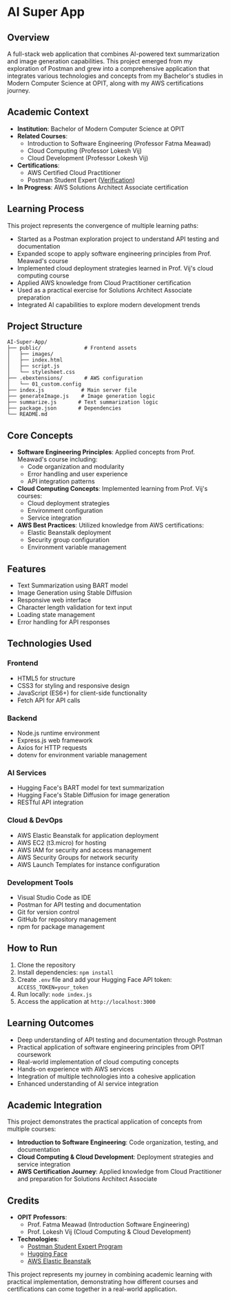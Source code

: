 # AI Super App

## Overview
A full-stack web application that combines AI-powered text summarization and image generation capabilities. This project emerged from my exploration of Postman and grew into a comprehensive application that integrates various technologies and concepts from my Bachelor's studies in Modern Computer Science at OPIT, along with my AWS certifications journey.

## Academic Context
- **Institution**: Bachelor of Modern Computer Science at OPIT
- **Related Courses**: 
  - Introduction to Software Engineering (Professor Fatma Meawad)
  - Cloud Computing (Professor Lokesh Vij)
  - Cloud Development (Professor Lokesh Vij)
- **Certifications**:
  - AWS Certified Cloud Practitioner
  - Postman Student Expert ([Verification](http://verify.skilljar.com/c/syu6bxk7ajh3))
- **In Progress**: AWS Solutions Architect Associate certification

## Learning Process
This project represents the convergence of multiple learning paths:
- Started as a Postman exploration project to understand API testing and documentation
- Expanded scope to apply software engineering principles from Prof. Meawad's course
- Implemented cloud deployment strategies learned in Prof. Vij's cloud computing course
- Applied AWS knowledge from Cloud Practitioner certification
- Used as a practical exercise for Solutions Architect Associate preparation
- Integrated AI capabilities to explore modern development trends

## Project Structure
```plaintext
AI-Super-App/
├── public/              # Frontend assets
│   ├── images/
│   ├── index.html
│   ├── script.js
│   └── stylesheet.css
├── .ebextensions/       # AWS configuration
│   └── 01_custom.config
├── index.js            # Main server file
├── generateImage.js    # Image generation logic
├── summarize.js       # Text summarization logic
├── package.json       # Dependencies
└── README.md
```

## Core Concepts
- **Software Engineering Principles**: Applied concepts from Prof. Meawad's course including:
  - Code organization and modularity
  - Error handling and user experience
  - API integration patterns
- **Cloud Computing Concepts**: Implemented learning from Prof. Vij's courses:
  - Cloud deployment strategies
  - Environment configuration
  - Service integration
- **AWS Best Practices**: Utilized knowledge from AWS certifications:
  - Elastic Beanstalk deployment
  - Security group configuration
  - Environment variable management

## Features
- Text Summarization using BART model
- Image Generation using Stable Diffusion
- Responsive web interface
- Character length validation for text input
- Loading state management
- Error handling for API responses

## Technologies Used
### Frontend
- HTML5 for structure
- CSS3 for styling and responsive design
- JavaScript (ES6+) for client-side functionality
- Fetch API for API calls

### Backend
- Node.js runtime environment
- Express.js web framework
- Axios for HTTP requests
- dotenv for environment variable management

### AI Services
- Hugging Face's BART model for text summarization
- Hugging Face's Stable Diffusion for image generation
- RESTful API integration

### Cloud & DevOps
- AWS Elastic Beanstalk for application deployment
- AWS EC2 (t3.micro) for hosting
- AWS IAM for security and access management
- AWS Security Groups for network security
- AWS Launch Templates for instance configuration

### Development Tools
- Visual Studio Code as IDE
- Postman for API testing and documentation
- Git for version control
- GitHub for repository management
- npm for package management

## How to Run
1. Clone the repository
2. Install dependencies: `npm install`
3. Create `.env` file and add your Hugging Face API token: `ACCESS_TOKEN=your_token`
4. Run locally: `node index.js`
5. Access the application at `http://localhost:3000`

## Learning Outcomes
- Deep understanding of API testing and documentation through Postman
- Practical application of software engineering principles from OPIT coursework
- Real-world implementation of cloud computing concepts
- Hands-on experience with AWS services
- Integration of multiple technologies into a cohesive application
- Enhanced understanding of AI service integration

## Academic Integration
This project demonstrates the practical application of concepts from multiple courses:
- **Introduction to Software Engineering**: Code organization, testing, and documentation
- **Cloud Computing & Cloud Development**: Deployment strategies and service integration
- **AWS Certification Journey**: Applied knowledge from Cloud Practitioner and preparation for Solutions Architect Associate

## Credits
- **OPIT Professors**:
  - Prof. Fatma Meawad (Introduction Software Engineering)
  - Prof. Lokesh Vij (Cloud Computing & Cloud Development)
- **Technologies**:
  - [Postman Student Expert Program](https://www.postman.com/student-program/student-expert/)
  - [Hugging Face](https://huggingface.co/)
  - [AWS Elastic Beanstalk](https://aws.amazon.com/elasticbeanstalk/)

This project represents my journey in combining academic learning with practical implementation, demonstrating how different courses and certifications can come together in a real-world application.